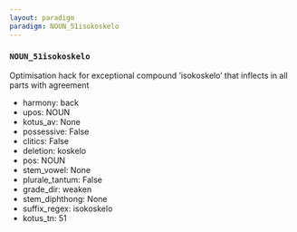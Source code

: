 ```yaml
---
layout: paradigm
paradigm: NOUN_51isokoskelo
---
```

### ` NOUN_51isokoskelo `

Optimisation hack for exceptional compound ’isokoskelo’ that inflects in all parts with agreement
* harmony: back
* upos: NOUN
* kotus_av: None
* possessive: False
* clitics: False
* deletion: koskelo
* pos: NOUN
* stem_vowel: None
* plurale_tantum: False
* grade_dir: weaken
* stem_diphthong: None
* suffix_regex: isokoskelo
* kotus_tn: 51
